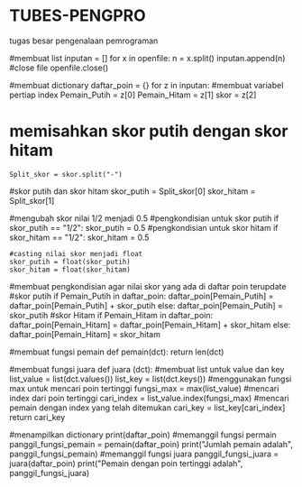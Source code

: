 # TUBES-PENGPRO
tugas besar pengenalaan pemrograman

#membuat list 
inputan = []
for x in openfile:
    n = x.split()
    inputan.append(n)
#close file
openfile.close()

#membuat dictionary
daftar_poin = {}
for z in inputan:
#membuat variabel pertiap index
    Pemain_Putih = z[0]
    Pemain_Hitam = z[1]
    skor = z[2]

# memisahkan skor putih dengan skor hitam
    Split_skor = skor.split("-")

#skor putih dan skor hitam
    skor_putih = Split_skor[0]
    skor_hitam = Split_skor[1]

#mengubah skor nilai 1/2 menjadi 0.5 
    #pengkondisian untuk skor putih
    if skor_putih == "1/2":
        skor_putih = 0.5
    #pengkondisian untuk skor hitam
    if skor_hitam == "1/2":
        skor_hitam = 0.5
    
    #casting nilai skor menjadi float
    skor_putih = float(skor_putih)
    skor_hitam = float(skor_hitam)

#membuat pengkondisian agar nilai skor yang ada di daftar poin terupdate
    #skor putih
    if Pemain_Putih in daftar_poin:
        daftar_poin[Pemain_Putih] =  daftar_poin[Pemain_Putih] + skor_putih
    else:
        daftar_poin[Pemain_Putih] = skor_putih
    #skor Hitam
    if Pemain_Hitam in daftar_poin:
        daftar_poin[Pemain_Hitam] =  daftar_poin[Pemain_Hitam] + skor_hitam
    else:
        daftar_poin[Pemain_Hitam] = skor_hitam



#membuat fungsi pemain
def pemain(dct):
    return len(dct)


#membuat fungsi  juara 
def  juara (dct):
    #membuat list untuk value dan key
    list_value = list(dct.values())
    list_key = list(dct.keys())
    #menggunakan fungsi max untuk mencari poin tertinggi
    fungsi_max = max(list_value)
    #mencari index dari poin tertinggi
    cari_index = list_value.index(fungsi_max)
    #mencari pemain dengan index yang telah ditemukan
    cari_key = list_key[cari_index]
    return cari_key


#menampilkan dictionary 
print(daftar_poin)
#memanggil fungsi permain
panggil_fungsi_pemain = pemain(daftar_poin)
print("Jumlah pemain adalah", panggil_fungsi_pemain)
#memanggil fungsi juara
panggil_fungsi_juara = juara(daftar_poin)
print("Pemain dengan poin tertinggi adalah", panggil_fungsi_juara)






